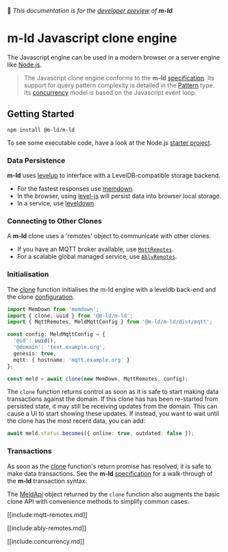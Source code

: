 🚧 *This documentation is for the [developer preview](http://m-ld.org/#developer-preview) of **m-ld**.*

# **m-ld** Javascript clone engine
The Javascript engine can be used in a modern browser or a server engine like
[Node.js](https://nodejs.org/).

> The Javascript clone engine conforms to the **m-ld**
> [specification](http://spec.m-ld.org/). Its support for query pattern
> complexity is detailed in the [Pattern](#pattern) type. Its
> [concurrency](#concurrency) model is based on the Javascript event loop.

## Getting Started
`npm install @m-ld/m-ld`

To see some executable code, have a look at the Node.js
[starter&nbsp;project](https://github.com/m-ld/m-ld-nodejs-starter).

### Data Persistence
**m-ld** uses [levelup](https://github.com/level/levelup) to interface with a
LevelDB-compatible storage backend.
- For the fastest responses use [memdown](https://github.com/level/memdown).
- In the browser, using [level-js](https://github.com/Level/level-js) will persist
data into browser local storage.
- In a service, use [leveldown](https://github.com/level/leveldown/).

### Connecting to Other Clones
A **m-ld** clone uses a 'remotes' object to communicate with other clones.
- If you have an MQTT broker available, use [`MqttRemotes`](#mqtt-remotes).
- For a scalable global managed service, use [`AblyRemotes`](#ably-remotes).

### Initialisation
The [clone](#clone) function initialises the m-ld engine with a leveldb back-end
and the clone [configuration](interfaces/meldconfig.html).
```typescript
import MemDown from 'memdown';
import { clone, uuid } from '@m-ld/m-ld';
import { MqttRemotes, MeldMqttConfig } from '@m-ld/m-ld/dist/mqtt';

const config: MeldMqttConfig = {
  '@id': uuid(),
  '@domain': 'test.example.org',
  genesis: true,
  mqtt: { hostname: 'mqtt.example.org' }
};

const meld = await clone(new MemDown, MqttRemotes, config);
```

The `clone` function returns control as soon as it is safe to start making data
transactions against the domain. If this clone has has been re-started from
persisted state, it may still be receiving updates from the domain. This can
cause a UI to start showing these updates. If instead, you want to wait until
the clone has the most recent data, you can add:
```typescript
await meld.status.becomes({ online: true, outdated: false });
```

### Transactions
As soon as the [clone](#clone) function's return promise has resolved, it is
safe to make data transactions. See the **m-ld**
[specification](https://spec.m-ld.org/#transactions) for a walk-through of the
**m-ld** transaction syntax.

The [MeldApi](/classes/meldapi.html) object returned by the `clone` function
also augments the basic clone API with convenience methods to simplify common
cases.

[[include:mqtt-remotes.md]]

[[include:ably-remotes.md]]

[[include:concurrency.md]]
